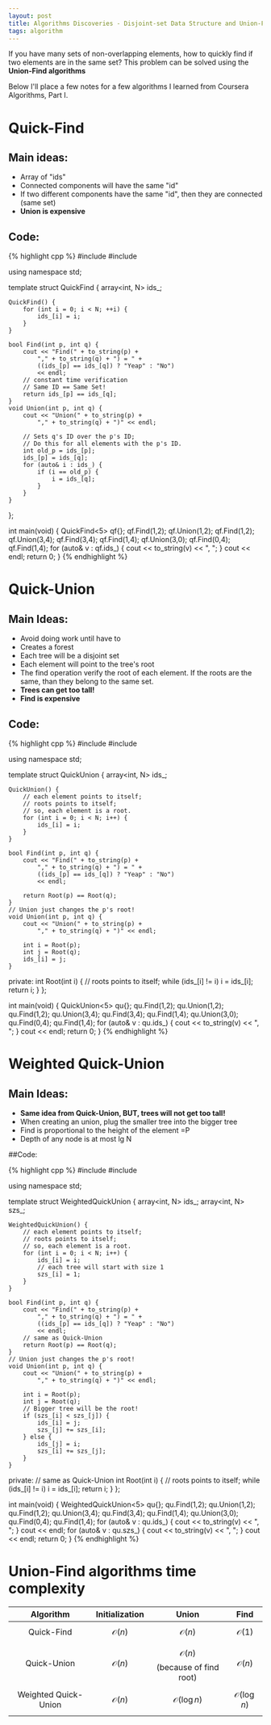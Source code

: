 ```yaml
---
layout: post
title: Algorithms Discoveries - Disjoint-set Data Structure and Union-Find
tags: algorithm
---
```


If you have many sets of non-overlapping elements, how to quickly find if two elements are in the same set? This problem can be solved using the **Union-Find algorithms**

Below I'll place a few notes for a few algorithms I learned from Coursera Algorithms, Part I.

Quick-Find
==========

## Main ideas:

 * Array of "ids"
 * Connected components will have the same "id"
 * If two different components have the same "id", then they are connected (same set)
 * **Union is expensive**

## Code:

{% highlight cpp %}
#include <iostream>
#include <array>

using namespace std;

template <int N>
struct QuickFind {
    array<int, N> ids_;
    
    QuickFind() {
        for (int i = 0; i < N; ++i) {
            ids_[i] = i;
        }
    }
    
    bool Find(int p, int q) {
        cout << "Find(" + to_string(p) +
            "," + to_string(q) + ") = " +
            ((ids_[p] == ids_[q]) ? "Yeap" : "No")
            << endl;
        // constant time verification
        // Same ID == Same Set!
        return ids_[p] == ids_[q];
    }
    void Union(int p, int q) {
        cout << "Union(" + to_string(p) +
            "," + to_string(q) + ")" << endl;
        
        // Sets q's ID over the p's ID;
        // Do this for all elements with the p's ID.
        int old_p = ids_[p];
        ids_[p] = ids_[q];
        for (auto& i : ids_) {
            if (i == old_p) {
                i = ids_[q];
            }
        }
    }
};

int main(void) {
    QuickFind<5> qf{};
    qf.Find(1,2);
    qf.Union(1,2);
    qf.Find(1,2);
    qf.Union(3,4);
    qf.Find(3,4);
    qf.Find(1,4);
    qf.Union(3,0);
    qf.Find(0,4);
    qf.Find(1,4);
    for (auto& v : qf.ids_) {
        cout << to_string(v) << ", ";
    }
    cout << endl;
    return 0;
}
{% endhighlight %}


Quick-Union
===========

## Main Ideas:

 * Avoid doing work until have to
 * Creates a forest
 * Each tree will be a disjoint set
 * Each element will point to the tree's root
 * The find operation verify the root of each element. If the roots are the same, than they belong to the same set.
 * **Trees can get too tall!**
 * **Find is expensive**

## Code:

{% highlight cpp %}
#include <iostream>
#include <array>

using namespace std;

template <int N>
struct QuickUnion {
    array<int, N> ids_;
    
    QuickUnion() {
        // each element points to itself;
        // roots points to itself;
        // so, each element is a root.
        for (int i = 0; i < N; i++) {
            ids_[i] = i;
        }
    }
    
    bool Find(int p, int q) {
        cout << "Find(" + to_string(p) +
            "," + to_string(q) + ") = " +
            ((ids_[p] == ids_[q]) ? "Yeap" : "No")
            << endl;
            
        return Root(p) == Root(q);
    }
    // Union just changes the p's root!
    void Union(int p, int q) {
        cout << "Union(" + to_string(p) +
            "," + to_string(q) + ")" << endl;
            
        int i = Root(p);
        int j = Root(q);
        ids_[i] = j;
    }
private:
    int Root(int i) {
        // roots points to itself;
        while (ids_[i] != i) i = ids_[i];
        return i;
    }
};

int main(void) {
    QuickUnion<5> qu{};
    qu.Find(1,2);
    qu.Union(1,2);
    qu.Find(1,2);
    qu.Union(3,4);
    qu.Find(3,4);
    qu.Find(1,4);
    qu.Union(3,0);
    qu.Find(0,4);
    qu.Find(1,4);
    for (auto& v : qu.ids_) {
        cout << to_string(v) << ", ";
    }
    cout << endl;
    return 0;
}
{% endhighlight %}


Weighted Quick-Union
====================

## Main Ideas:
 * **Same idea from Quick-Union, BUT, trees will not get too tall!**
 * When creating an union, plug the smaller tree into the bigger tree
 * Find is proportional to the height of the element =P
 * Depth of any node is at most lg N

##Code:

{% highlight cpp %}
#include <iostream>
#include <array>

using namespace std;

template <int N>
struct WeightedQuickUnion {
    array<int, N> ids_;
    array<int, N> szs_;
    
    WeightedQuickUnion() {
        // each element points to itself;
        // roots points to itself;
        // so, each element is a root.
        for (int i = 0; i < N; i++) {
            ids_[i] = i;
            // each tree will start with size 1
            szs_[i] = 1;
        }
    }
    
    bool Find(int p, int q) {
        cout << "Find(" + to_string(p) +
            "," + to_string(q) + ") = " +
            ((ids_[p] == ids_[q]) ? "Yeap" : "No")
            << endl;
        // same as Quick-Union
        return Root(p) == Root(q);
    }
    // Union just changes the p's root!
    void Union(int p, int q) {
        cout << "Union(" + to_string(p) +
            "," + to_string(q) + ")" << endl;
            
        int i = Root(p);
        int j = Root(q);
        // Bigger tree will be the root!
        if (szs_[i] < szs_[j]) {
            ids_[i] = j;
            szs_[j] += szs_[i];
        } else {
            ids_[j] = i;
            szs_[i] += szs_[j];
        }
    }
private:
    // same as Quick-Union
    int Root(int i) {
        // roots points to itself;
        while (ids_[i] != i) i = ids_[i];
        return i;
    }
};

int main(void) {
    WeightedQuickUnion<5> qu{};
    qu.Find(1,2);
    qu.Union(1,2);
    qu.Find(1,2);
    qu.Union(3,4);
    qu.Find(3,4);
    qu.Find(1,4);
    qu.Union(3,0);
    qu.Find(0,4);
    qu.Find(1,4);
    for (auto& v : qu.ids_) {
        cout << to_string(v) << ", ";
    }
    cout << endl;
    for (auto& v : qu.szs_) {
        cout << to_string(v) << ", ";
    }
    cout << endl;
    return 0;
}
{% endhighlight %}

Union-Find algorithms time complexity
=====================================


| Algorithm | Initialization | Union | Find |
|:---------:|:--------------:|:-----:|:----:|
| Quick-Find | $$\mathcal{O}(n)$$ | $$\mathcal{O}(n)$$ | $$\mathcal{O}(1)$$ |
| Quick-Union | $$\mathcal{O}(n)$$ | $$\mathcal{O}(n)$$(because of find root) | $$\mathcal{O}(n)$$ |
| Weighted Quick-Union | $$\mathcal{O}(n)$$ | $$\mathcal{O}(\log n)$$ | $$\mathcal{O}(\log n)$$ |


